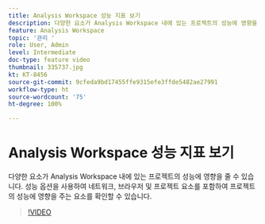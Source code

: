 ```yaml
---
title: Analysis Workspace 성능 지표 보기
description: 다양한 요소가 Analysis Workspace 내에 있는 프로젝트의 성능에 영향을 줄 수 있습니다. 성능 옵션을 사용하여 네트워크, 브라우저 및 프로젝트 요소를 포함하여 프로젝트의 성능에 영향을 주는 요소를 확인할 수 있습니다.
feature: Analysis Workspace
topic: '관리 '
role: User, Admin
level: Intermediate
doc-type: feature video
thumbnail: 335737.jpg
kt: KT-8456
source-git-commit: 9cfeda9bd17455ffe9315efe3ffde5482ae27991
workflow-type: ht
source-wordcount: '75'
ht-degree: 100%

---
```



# Analysis Workspace 성능 지표 보기

다양한 요소가 Analysis Workspace 내에 있는 프로젝트의 성능에 영향을 줄 수 있습니다. 성능 옵션을 사용하여 네트워크, 브라우저 및 프로젝트 요소를 포함하여 프로젝트의 성능에 영향을 주는 요소를 확인할 수 있습니다.


>[!VIDEO](https://video.tv.adobe.com/v/335737/?quality=12&learn=on)